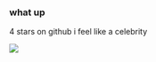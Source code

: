 ### what up

4 stars on github i feel like a celebrity

![](https://komarev.com/ghpvc/?username=rinzexe&style=flat-square&color=grey)
